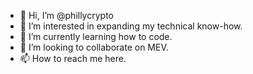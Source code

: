- 👋 Hi, I’m @phillycrypto
- 👀 I’m interested in expanding my technical know-how.
- 🌱 I’m currently learning how to code.
- 💞️ I’m looking to collaborate on MEV.
- 📫 How to reach me here.

<!---
phillycrypto/phillycrypto is a ✨ special ✨ repository because its `README.md` (this file) appears on your GitHub profile.
You can click the Preview link to take a look at your changes.
--->
